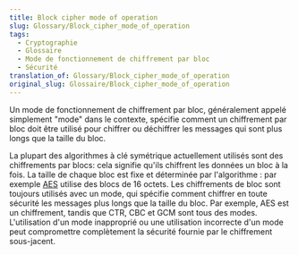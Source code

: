 ```yaml
---
title: Block cipher mode of operation
slug: Glossary/Block_cipher_mode_of_operation
tags:
  - Cryptographie
  - Glossaire
  - Mode de fonctionnement de chiffrement par bloc
  - Sécurité
translation_of: Glossary/Block_cipher_mode_of_operation
original_slug: Glossaire/Block_cipher_mode_of_operation
---
```

<p>Un mode de fonctionnement de chiffrement par bloc, généralement appelé simplement "mode" dans le contexte, spécifie comment un chiffrement par bloc doit être utilisé pour chiffrer ou déchiffrer les messages qui sont plus longs que la taille du bloc.</p>

<p>La plupart des algorithmes à clé symétrique actuellement utilisés sont des chiffrements par blocs: cela signifie qu'ils chiffrent les données un bloc à la fois. La taille de chaque bloc est fixe et déterminée par l'algorithme : par exemple <a href="/fr/docs/Glossary/AES">AES</a> utilise des blocs de 16 octets. Les chiffrements de bloc sont toujours utilisés avec un mode, qui spécifie comment chiffrer en toute sécurité les messages plus longs que la taille du bloc. Par exemple, AES est un chiffrement, tandis que CTR, CBC et GCM sont tous des modes. L'utilisation d'un mode inapproprié ou une utilisation incorrecte d'un mode peut compromettre complètement la sécurité fournie par le chiffrement sous-jacent.</p>
